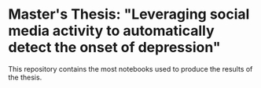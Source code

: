 # Master's Thesis: "Leveraging social media activity to automatically detect the onset of depression"
This repository contains the most notebooks used to produce the results of the thesis.
